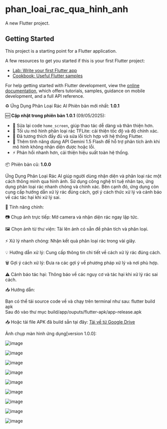 # phan_loai_rac_qua_hinh_anh

A new Flutter project.

## Getting Started

This project is a starting point for a Flutter application.

A few resources to get you started if this is your first Flutter project:

- [Lab: Write your first Flutter app](https://docs.flutter.dev/get-started/codelab)
- [Cookbook: Useful Flutter samples](https://docs.flutter.dev/cookbook)

For help getting started with Flutter development, view the
[online documentation](https://docs.flutter.dev/), which offers tutorials,
samples, guidance on mobile development, and a full API reference.

♻️ Ứng Dụng Phân Loại Rác AI
Phiên bản mới nhất: **1.0.1**

🆕 **Cập nhật trong phiên bản 1.0.1** (09/05/2025):
- 🔧 Sửa lại code `home_screen`, giúp thao tác dễ dàng và thân thiện hơn.
- 🤖 Tối ưu mô hình phân loại rác TFLite: cải thiện tốc độ và độ chính xác.
- 🔌 Đã tương thích đầy đủ và sửa lỗi tích hợp với hệ thống Flutter.
- 🧠 Thêm tính năng dùng API Gemini 1.5 Flash để hỗ trợ phân tích ảnh khi mô hình không nhận diện được hoặc lỗi.
- ⚡ Phản hồi nhanh hơn, cải thiện hiệu suất toàn hệ thống.

📦 Phiên bản cũ: **1.0.0**  

Ứng Dụng Phân Loại Rác AI giúp người dùng nhận diện và phân loại rác một cách thông minh qua hình ảnh. Sử dụng công nghệ trí tuệ nhân tạo, ứng dụng phân loại rác nhanh chóng và chính xác. Bên cạnh đó, ứng dụng còn cung cấp hướng dẫn xử lý rác đúng cách, gợi ý cách thức xử lý và cảnh báo về các tác hại khi xử lý sai.

🚀 Tính năng chính:

📷 Chụp ảnh trực tiếp: Mở camera và nhận diện rác ngay lập tức.

🖼️ Chọn ảnh từ thư viện: Tải lên ảnh có sẵn để phân tích và phân loại.

⚡ Xử lý nhanh chóng: Nhận kết quả phân loại rác trong vài giây.

💡 Hướng dẫn xử lý: Cung cấp thông tin chi tiết về cách xử lý rác đúng cách.

🗑️ Gợi ý cách xử lý: Đưa ra các gợi ý về phương pháp xử lý và nơi phù hợp.

⚠️ Cảnh báo tác hại: Thông báo về các nguy cơ và tác hại khi xử lý rác sai cách.

📥 Hướng dẫn:

Bạn có thể tải source code về và chạy trên terminal như sau: flutter build apk    
Sau đó vào thư mục build/app/ouputs/flutter-apk/app-release.apk

📥 Hoặc tải file APK đã build sẵn tại đây: [Tải về từ Google Drive](https://drive.google.com/drive/folders/1fD1au9okONl6mIuCO_DkCi0H7SOKDqZ2?usp=drive_link)

Ảnh chụp màn hình ứng dụng[version 1.0.0]:

![image](https://github.com/user-attachments/assets/844fc223-a62b-45ca-9746-1b57623a3bdf)

![image](https://github.com/user-attachments/assets/e867343b-df95-46b7-afe7-dc11789266a2)

![image](https://github.com/user-attachments/assets/22f966e9-b7d2-4e24-8519-11ae19c634a7)

![image](https://github.com/user-attachments/assets/01e4d0e4-b104-4246-849e-ec84092ccc0e)

![image](https://github.com/user-attachments/assets/7561e0f5-47ea-4516-9f22-2bc969021620)

![image](https://github.com/user-attachments/assets/6f28a007-7934-44e0-8c8c-250e61002280)

![image](https://github.com/user-attachments/assets/efd4e2e1-d36a-42d7-a96d-d571d7f4cb7c)

![image](https://github.com/user-attachments/assets/1ac3f3b5-bd67-48bd-9a66-9ff76dfdfd7c)

![image](https://github.com/user-attachments/assets/421967c9-8f6d-436b-b282-c56520edbd12)
